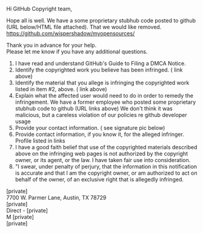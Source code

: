 Hi GitHub Copyright team,

Hope all is well. We have a some proprietary stubhub code posted to github (URL below/HTML file attached). That we would like removed.  
https://github.com/wispershadow/myopensources/

Thank you in advance for your help.  
Please let me know if you have any additional questions.

1. I have read and understand GitHub's Guide to Filing a DMCA Notice.  
2. Identify the copyrighted work you believe has been infringed. ( link above)  
3. Identify the material that you allege is infringing the copyrighted work listed in item #2, above. ( link above)  
4. Explain what the affected user would need to do in order to remedy the infringement. We have a former employee who posted some proprietary stubhub code to github (URL links above) We don't think it was malicious, but a careless violation of our policies re github developer usage  
5. Provide your contact information. ( see signature pic below)  
6. Provide contact information, if you know it, for the alleged infringer. Profile listed in links  
7. I have a good faith belief that use of the copyrighted materials described above on the infringing web pages is not authorized by the copyright owner, or its agent, or the law. I have taken fair use into consideration.  
8. "I swear, under penalty of perjury, that the information in this notification is accurate and that I am the copyright owner, or am authorized to act on behalf of the owner, of an exclusive right that is allegedly infringed.

[private]  
7700 W. Parmer Lane, Austin, TX 78729  
[private]  
Direct - [private]  
M [private]  
[private]
